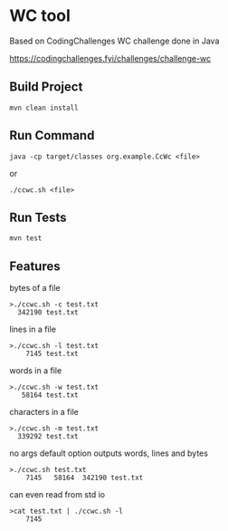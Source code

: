 
# WC tool

Based on CodingChallenges WC challenge done in Java

https://codingchallenges.fyi/challenges/challenge-wc

## Build Project
`mvn clean install`

## Run Command
`java -cp target/classes org.example.CcWc <file>`

or 

`./ccwc.sh <file> `

## Run Tests
`mvn test`

## Features

bytes of a file
```
>./ccwc.sh -c test.txt
  342190 test.txt
```

lines in a file
```
>./ccwc.sh -l test.txt
    7145 test.txt
```

words in a file
```
>./ccwc.sh -w test.txt
   58164 test.txt
```

characters in a file
```
>./ccwc.sh -m test.txt
  339292 test.txt
```

no args default option outputs words, lines and bytes
```
>./ccwc.sh test.txt
    7145   58164  342190 test.txt
```

can even read from std io 
```
>cat test.txt | ./ccwc.sh -l
    7145
```
